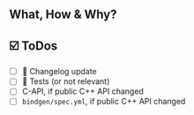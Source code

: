## What, How & Why?
<!-- Describe the changes and give some hints to guide your reviewers if possible. -->
<!-- Link to relevant issue this fixes -->

## ☑️ ToDos
* [ ] 📝 Changelog update
* [ ] 🚦 Tests (or not relevant)
* [ ] C-API, if public C++ API changed
* [ ] `bindgen/spec.yml`, if public C++ API changed
